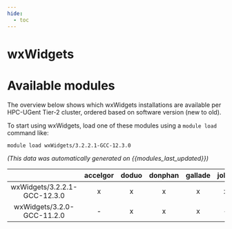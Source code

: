 ```yaml
---
hide:
  - toc
---
```


wxWidgets
=========

# Available modules


The overview below shows which wxWidgets installations are available per HPC-UGent Tier-2 cluster, ordered based on software version (new to old).

To start using wxWidgets, load one of these modules using a `module load` command like:

```shell
module load wxWidgets/3.2.2.1-GCC-12.3.0
```

*(This data was automatically generated on {{modules_last_updated}})*  

| |accelgor|doduo|donphan|gallade|joltik|shinx|
| :---: | :---: | :---: | :---: | :---: | :---: | :---: |
|wxWidgets/3.2.2.1-GCC-12.3.0|x|x|x|x|x|x|
|wxWidgets/3.2.0-GCC-11.2.0|-|x|x|x|-|-|
